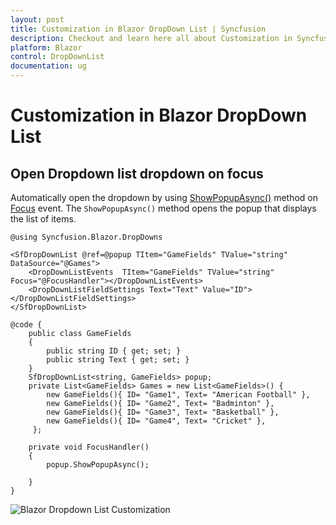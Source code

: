 ```yaml
---
layout: post
title: Customization in Blazor DropDown List | Syncfusion
description: Checkout and learn here all about Customization in Syncfusion Blazor DropDown List component and much more.
platform: Blazor
control: DropDownList
documentation: ug
---
```


# Customization in Blazor DropDown List

## Open Dropdown list dropdown on focus

Automatically open the dropdown by using [ShowPopupAsync()](https://help.syncfusion.com/cr/blazor/Syncfusion.Blazor.DropDowns.SfDropDownList-2.html#Syncfusion_Blazor_DropDowns_SfDropDownList_2_ShowPopupAsync) method on [Focus](https://blazor.syncfusion.com/documentation/dropdown-list/events#focus) event. The `ShowPopupAsync()` method opens the popup that displays the list of items.

```cshtml
@using Syncfusion.Blazor.DropDowns

<SfDropDownList @ref=@popup TItem="GameFields" TValue="string" DataSource="@Games">
    <DropDownListEvents  TItem="GameFields" TValue="string" Focus="@FocusHandler"></DropDownListEvents>
    <DropDownListFieldSettings Text="Text" Value="ID"></DropDownListFieldSettings>
</SfDropDownList>

@code {
    public class GameFields
    {
        public string ID { get; set; }
        public string Text { get; set; }
    }
    SfDropDownList<string, GameFields> popup;
    private List<GameFields> Games = new List<GameFields>() {
        new GameFields(){ ID= "Game1", Text= "American Football" },
        new GameFields(){ ID= "Game2", Text= "Badminton" },
        new GameFields(){ ID= "Game3", Text= "Basketball" },
        new GameFields(){ ID= "Game4", Text= "Cricket" },
     };

    private void FocusHandler()
    {
        popup.ShowPopupAsync();
       
    }
}
```

![Blazor Dropdown List Customization](./images/blazor-dropdownlist-customization.png)